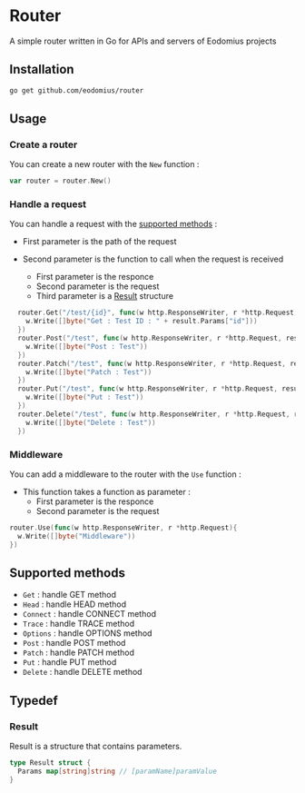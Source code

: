# Router

A simple router written in Go for APIs and servers of Eodomius projects

## Installation

```bash
go get github.com/eodomius/router
```

## Usage

### Create a router

You can create a new router with the `New` function :

```go
var router = router.New()
```

### Handle a request

You can handle a request with the [supported methods](#supported-methods) :

- First parameter is the path of the request

- Second parameter is the function to call when the request is received
  - First parameter is the responce
  - Second parameter is the request
  - Third parameter is a [Result](#result) structure

```go
  router.Get("/test/{id}", func(w http.ResponseWriter, r *http.Request, result *Result){
    w.Write([]byte("Get : Test ID : " + result.Params["id"]))
  })
  router.Post("/test", func(w http.ResponseWriter, r *http.Request, result *Result){
    w.Write([]byte("Post : Test"))
  })
  router.Patch("/test", func(w http.ResponseWriter, r *http.Request, result *Result){
    w.Write([]byte("Patch : Test"))
  })
  router.Put("/test", func(w http.ResponseWriter, r *http.Request, result *Result){
    w.Write([]byte("Put : Test"))
  })
  router.Delete("/test", func(w http.ResponseWriter, r *http.Request, result *Result){
    w.Write([]byte("Delete : Test"))
  })
```

### Middleware

You can add a middleware to the router with the `Use` function :

- This function takes a function as parameter :
  - First parameter is the responce
  - Second parameter is the request

```go
router.Use(func(w http.ResponseWriter, r *http.Request){
  w.Write([]byte("Middleware"))
})
```

## Supported methods

- `Get` : handle GET method
- `Head` : handle HEAD method
- `Connect` : handle CONNECT method
- `Trace` : handle TRACE method
- `Options` : handle OPTIONS method
- `Post` : handle POST method
- `Patch` : handle PATCH method
- `Put` : handle PUT method
- `Delete` : handle DELETE method

## Typedef

### Result

Result is a structure that contains parameters.

```go
type Result struct {
  Params map[string]string // [paramName]paramValue
}
```
